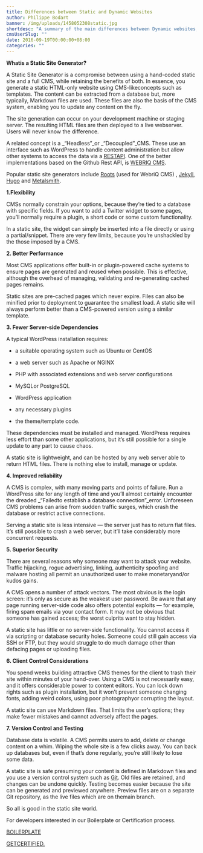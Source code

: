 ```yaml
---
title: Differences between Static and Dynamic Websites
author: Philippe Bodart
banner: /img/uploads/1458052308static.jpg
shortdesc: "A summary of the main differences between Dynamic websites, build with tools like Wordpress and Static websites build with tools like WebriQ CMS"
cmsUserSlug: ""
date: 2016-09-19T00:00:00+08:00
categories: ""
---
```


 **Whatis a Static Site Generator?**

A Static Site Generator is a compromise between using a hand-coded static site and a full CMS, while retaining the benefits of both. In essence, you generate a static HTML-only website using CMS-likeconcepts such as templates. The content can be extracted from a database but, more typically, Markdown files are used. These files are also the basis of the CMS system, enabling you to update any content on the fly.

The site generation can occur on your development machine or staging server. The resulting HTML files are then deployed to a live webserver. Users will never know the difference.

A related concept is a _“Headless”_or _“Decoupled”_CMS. These use an interface such as WordPress to handle content administration but allow other systems to access the data via a [RESTAPI](https://en.wikipedia.org/wiki/Representational_state_transfer). One of the better implementations based on the Github Rest API, is [WEBRIQ CMS](http://demo.webriq.com/). 

Popular static site generators include [Roots](http://www.roots.cx/) (used for WebriQ CMS) , [Jekyll](http://jekyllrb.com/), [Hugo](http://gohugo.io/) and [Metalsmith](http://www.metalsmith.io/).

 **1.Flexibility**

CMSs normally constrain your options, because they’re tied to a database with specific fields. If you want to add a Twitter widget to some pages, you’ll normally require a plugin, a short code or some custom functionality.

In a static site, the widget can simply be inserted into a file directly or using a partial/snippet. There are very few limits, because you’re unshackled by the those imposed by a CMS.

 **2. Better Performance**

Most CMS applications offer built-in or plugin-powered cache systems to ensure pages are generated and reused when possible. This is effective, although the overhead of managing, validating and re-generating cached pages remains.

Static sites are pre-cached pages which never expire. Files can also be minified prior to deployment to guarantee the smallest load. A static site will always perform better than a CMS-powered version using a similar template.

   **3. Fewer Server-side Dependencies**

A typical WordPress installation requires:

 - a suitable operating system such as Ubuntu or CentOS

 - a web server such as Apache or NGINX

 - PHP with associated extensions and web server configurations

 - MySQLor PostgreSQL

 - WordPress application

 - any necessary plugins

 - the theme/template code.

These dependencies must be installed and managed. WordPress requires less effort than some other applications, but it’s still possible for a single update to any part to cause chaos.

A static site is lightweight, and can be hosted by any web server able to return HTML files. There is nothing else to install, manage or update.

 **4. Improved reliability**

 A CMS is complex, with many moving parts and points of failure. Run a WordPress site for any length of time and you’ll almost certainly encounter the dreaded _“Failedto establish a database connection”_error. Unforeseen CMS problems can arise from sudden traffic surges, which crash the database or restrict active connections.

Serving a static site is less intensive — the server just has to return flat files. It’s still possible to crash a web server, but it’ll take considerably more concurrent requests.

 **5. Superior Security**

There are several reasons why someone may want to attack your website. Traffic hijacking, rogue advertising, linking, authenticity spoofing and malware hosting all permit an unauthorized user to make monetaryand/or kudos gains.

A CMS opens a number of attack vectors. The most obvious is the login screen: it’s only as secure as the weakest user password. Be aware that any page running server-side code also offers potential exploits — for example, firing spam emails via your contact form. It may not be obvious that someone has gained access; the worst culprits want to stay hidden.

A static site has little or no server-side functionality. You cannot access it via scripting or database security holes. Someone could still gain access via SSH or FTP, but they would struggle to do much damage other than defacing pages or uploading files. 

 **6. Client Control Considerations**

You spend weeks building attractive CMS themes for the client to trash their site within minutes of your hand-over. Using a CMS is not necessarily easy, and it offers considerable power to content editors. You can lock down rights such as plugin installation, but it won’t prevent someone changing fonts, adding weird colors, using poor photographyor corrupting the layout.

A static site can use Markdown files. That limits the user’s options; they make fewer mistakes and cannot adversely affect the pages. 

 **7. Version Control and Testing**

Database data is volatile. A CMS permits users to add, delete or change content on a whim. Wiping the whole site is a few clicks away. You can back up databases but, even if that’s done regularly, you’re still likely to lose some data.

A static site is safe presuming your content is defined in Markdown files and you use a version control system such as [Git](https://git-scm.com/). Old files are retained, and changes can be undone quickly. Testing becomes easier because the site can be generated and previewed anywhere. 
Preview files are on a separate Git repository, as the live files which are on themain branch. 

So all is good in the static site world. 

For developers interested in our Boilerplate or Certification process.

[BOILERPLATE](https://boilerplate.webriq.com/)

[GETCERTIFIED.](http://webriq.com/get-certified)


